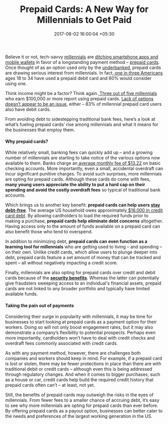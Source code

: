 ﻿---
title: 'Prepaid Cards: A New Way for Millennials to Get Paid'
date: 2017-08-02 16:00:04 +05:30
categories:
- Cards
- Millennials
- Prepaid
tags:
- Asia
- Europe
- insights
- Millennials
- Prepaid Cards
- US
layout: post
type: post
status: publish
category:
- Cards
- Millennials
- Prepaid
Markets:
- Asia
- Europe
- insights
- Millennials
- Prepaid Cards
- US
Person: Peter Burridge
---

<p>Believe it or not, tech-savvy <a href="https://letstalkpayments.com/millennial-subscriptions-build-loyalty-predictability-subscription-for-new-millennials/">millennials</a> are <a href="https://letstalkpayments.com/is-the-dusk-of-mobile-apps-inevitable/">ditching smartphone apps and mobile wallets</a> in favor of a longstanding payment method – <a href="https://letstalkpayments.com/top-20-virtual-plastic-prepaid-debit-cards-for-travel-shopping-secure-international-use/">prepaid cards</a>. Once thought of as an option used only by the <a href="https://letstalkpayments.com/fintech-partnerships-path-to-reach-new-underbanked-customer/">underbanked</a>, prepaid cards are drawing serious interest from millennials. In fact,<a href="https://mediaroom.tdbank.com/2015-04-06-New-Survey-Signals-Rising-Popularity-of-Prepaid-Cards-Led-By-Millennials"> one in three Americans</a> ages 18 to 34 have used a prepaid debit card and 60% would consider using one.</p>
<p>Think income might be a factor? Think again.<a href="http://time.com/money/4182923/millennials-prepaid-cards/"> Three out of five millennials</a> who earn $100,000 or more report using prepaid cards. <a href="https://letstalkpayments.com/mobile-wallets-when-too-many-pays-wont-let-anyone-win/">Lack of options doesn’t appear to be an issue</a>, either – 83% of millennial prepaid card users also have debit cards.</p>
<p>From avoiding debt to sidestepping traditional bank fees, here’s a look at what’s fueling prepaid cards’ rise among millennials and what it means for the businesses that employ them.</p>
<h4><strong>Why prepaid cards?</strong></h4>
<p>While relatively small, banking fees can quickly add up – and a growing number of millennials are starting to take notice of the various options now available to them. Banks charge an<a href="http://www.money-rates.com/research-center/bank-fees/"> average monthly fee of $13.22</a> on basic checking accounts. More importantly, even a small, accidental overdraft can incur significant punitive charges. To avoid such surprises, more millennials are opting for prepaid cards. Although these cards do come with fees, <b>many young users appreciate the ability to put a hard cap on their spending and avoid the costly overdraft fees</b> so typical of traditional bank accounts.</p>
<p>Which brings us to another key benefit: <b>prepaid cards can help users </b><a href="https://letstalkpayments.com/saving-vs-spending-opportunities-fintech-startups/"><b>stay debt-free</b></a>. The average US household owes approximately<a href="http://time.com/money/4607838/household-credit-card-debt/"> $16,000 in credit card debt</a>. By allowing cardholders to load the required funds prior to making a purchase, <b>prepaid cards help eliminate debt concerns</b> altogether. Having access only to the amount of funds available on a prepaid card can also benefit those who tend to overspend.</p>
<p>In addition to minimizing debt, <b>prepaid cards can even function as a learning tool for millennials</b> who are getting used to living – and spending – on their own. Unlike credit cards, which allow users to plunge deeper into debt, prepaid cards feature a set amount of money that can be tracked and spent – all without negatively impacting a credit score. </p>
<p>Finally, millennials are also opting for prepaid cards over credit and debit cards because of the <a href="https://letstalkpayments.com/prepaid-cards-finally-get-fraud-protection/"><b>security benefits</b></a>. Whereas the latter can potentially give fraudsters sweeping access to an individual's financial assets, prepaid cards are not linked to any broader portfolio and typically have limited available funds.</p>
<h4><strong>Taking the pain out of payments</strong></h4>
<p>Considering their surge in popularity with millennials, it may be time for businesses to start looking at prepaid cards as a payment option for their workers. Doing so will not only boost engagement rates, but it may also demonstrate a company’s flexibility to potential prospects. Perhaps even more importantly, cardholders won’t have to deal with credit checks and overdraft fees commonly associated with credit cards.</p>
<p>As with any payment method, however, there are challenges both companies and workers should keep in mind. For example, if a prepaid card is lost or stolen, there may be fewer protections in place than there are with traditional debit or credit cards – although even this is being addressed through regulatory changes. And when it comes to bigger purchases, such as a house or car, credit cards help build the required credit history that prepaid cards often can’t – at least, not yet.</p>
<p>Still, the benefits of prepaid cards may outweigh the risks in the eyes of millennials. From fewer fees to a smaller chance of accruing debt, it’s easy to see why more millennials are opting for prepaid cards than ever before. By offering prepaid cards as a payout option, businesses can better cater to the needs and preferences of the largest working generation in the US.</p>
